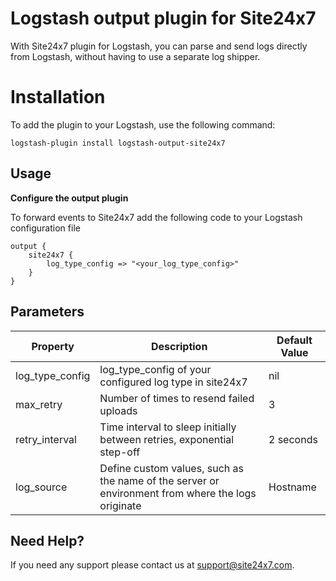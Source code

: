 # Logstash output plugin for Site24x7

With Site24x7 plugin for Logstash, you can parse and send logs directly from Logstash, without having to use a separate log shipper.

# Installation

To add the plugin to your Logstash, use the following command:

```
logstash-plugin install logstash-output-site24x7
```

## Usage

**Configure the output plugin**

To forward events to Site24x7 add the following code to your Logstash configuration file
```
output {
    site24x7 {
        log_type_config => "<your_log_type_config>"
    }
}
```
## Parameters

Property | Description | Default Value
------------ | -------------|------------
log_type_config | log_type_config of your configured log type in site24x7 | nil
max_retry | Number of times to resend failed uploads | 3
retry_interval |  Time interval to sleep initially between retries, exponential step-off | 2 seconds
log_source | Define custom values, such as the name of the server or environment from where the logs originate | Hostname 
## Need Help?

If you need any support please contact us at support@site24x7.com.
